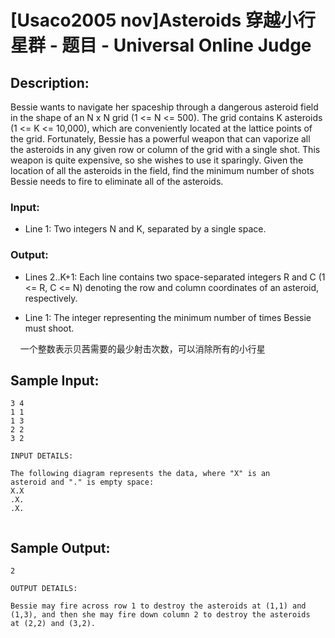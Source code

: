# [Usaco2005 nov]Asteroids 穿越小行星群 - 题目 - Universal Online Judge

## Description: 

Bessie wants to navigate her spaceship through a dangerous asteroid field in the shape of an N x N grid (1 <= N <= 500). The grid contains K asteroids (1 <= K <= 10,000), which are conveniently located at the lattice points of the grid. Fortunately, Bessie has a powerful weapon that can vaporize all the asteroids in any given row or column of the grid with a single shot. This weapon is quite expensive, so she wishes to use it sparingly. Given the location of all the asteroids in the field, find the minimum number of shots Bessie needs to fire to eliminate all of the asteroids. 

### Input: 

* Line 1: Two integers N and K, separated by a single space. 

### Output: 

* Lines 2..K+1: Each line contains two space-separated integers R and C (1 <= R, C <= N) denoting the row and column coordinates of an asteroid, respectively. 



* Line 1: The integer representing the minimum number of times Bessie must shoot. 

    一个整数表示贝茜需要的最少射击次数，可以消除所有的小行星


## Sample Input: 
```
3 4
1 1
1 3
2 2
3 2

INPUT DETAILS:

The following diagram represents the data, where "X" is an
asteroid and "." is empty space:
X.X
.X.
.X.


```

## Sample Output: 
```
2

OUTPUT DETAILS:

Bessie may fire across row 1 to destroy the asteroids at (1,1) and
(1,3), and then she may fire down column 2 to destroy the asteroids
at (2,2) and (3,2).

```
